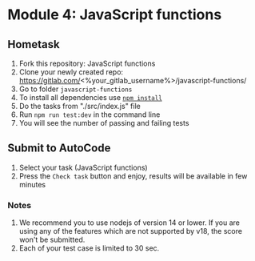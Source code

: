 # Module 4: JavaScript functions

## Hometask

1. Fork this repository: JavaScript functions
2. Clone your newly created repo: https://gitlab.com/<%your_gitlab_username%>/javascript-functions/
3. Go to folder `javascript-functions`
4. To install all dependencies use [`npm install`](https://docs.npmjs.com/cli/install)
5. Do the tasks from "./src/index.js" file
6. Run `npm run test:dev` in the command line
7. You will see the number of passing and failing tests

## Submit to AutoCode

1. Select your task (JavaScript functions)
2. Press the `Check task` button and enjoy, results will be available in few minutes

### Notes

1. We recommend you to use nodejs of version 14 or lower. If you are using any of the features which are not supported
   by v18, the score won't be submitted.
2. Each of your test case is limited to 30 sec.
